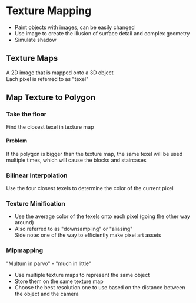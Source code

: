 # Texture Mapping
- Paint objects with images, can be easily changed
- Use image to create the illusion of surface detail and complex geometry
- Simulate shadow
## Texture Maps
A 2D image that is mapped onto a 3D object<br>
Each pixel is referred to as "texel"

## Map Texture to Polygon
### Take the floor
Find the closest texel in texture map
#### Problem
If the polygon is bigger than the texture map, the same texel will be used multiple times, which will cause the blocks and staircases

### Bilinear Interpolation
Use the four closest texels to determine the color of the current pixel

### Texture Minification
- Use the average color of the texels onto each pixel (going the other way around)
- Also referred to as "downsampling" or "aliasing"<br>
Side note: one of the way to efficiently make pixel art assets

### Mipmapping
"Multum in parvo" - "much in little"<br>
- Use multiple texture maps to represent the same object
- Store them on the same texture map
- Choose the best resolution one to use based on the distance between the object and the camera